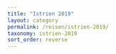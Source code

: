```yaml
---
title: "Istrien 2019"
layout: category
permalink: /reisen/istrien-2019/
taxonomy: istrien-2019
sort_order: reverse
---
```

